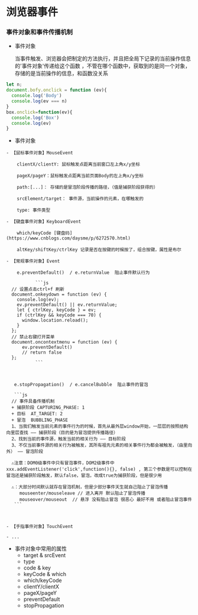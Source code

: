 # 浏览器事件





### 事件对象和事件传播机制



-  事件对象

   当事件触发、浏览器会把制定的方法执行，并且把全局下记录的当前操作信息的'事件对象'传递给这个函数 ，不管在哪个函数中，获取到的是同一个对象，存储的是当前操作的信息，和函数没关系

  ```js
  let n;
  document.bofy.onclick = function (ev){
    console.log('Body')
    console.log(ev === n)
  }
  box.onclick=function(ev){
    console.log('Box')
    console.log(ev)
  }
  ```

  -  事件对象

    - 【鼠标事件对象】MouseEvent

        clientX/clientY: 鼠标触发点距离当前窗口左上角x/y坐标

        pageX/pageY：鼠标触发点距离当前页面Body的左上角x/y坐标

        path:[...]： 存储的是冒泡阶段传播的路径，（值是捕获阶段获得的）

        srcElement/target： 事件源，当前操作的元素，在哪触发的

        type: 事件类型

    - 【键盘事件对象】KeyboardEvent

        which/keyCode [键盘码](https://www.cnblogs.com/daysme/p/6272570.html)

        altKey/shiftKey/ctrlKey 记录是否在按键的时候按了，组合按键，属性是布尔

    - 【常规事件对象】Event

        e.preventDefault()  / e.returnValue  阻止事件默认行为

               ```js
      // 设置点击ctrl+f 刷新
      document.onkeydown = function (ev) {
        console.log(ev);
        ev.preventDefault() || ev.returnValue;
        let { ctrlKey, keyCode } = ev;
        if (ctrlKey && keyCode === 70) {
          window.location.reload();
        }
      };
      // 禁止右键打开菜单
      document.oncontextmenu = function (ev) {
          ev.preventDefault() 
          // return false
      };
               ```

      

       e.stopPropagation()  / e.cancelBubble  阻止事件的冒泡

       ```js
      // 事件具备传播机制
      + 捕获阶段 CAPTURING_PHASE: 1
      + 目标  AT_TARGET: 2
      + 冒泡  BUBBLING_PHASE
      1、当我们触发当前元素的事件行为的时候，首先从最外层window开始，一层层的按照结构向里层查找 —— 捕获阶段（目的是为冒泡提供传播路径）
      2、找到当前的事件源，触发当前的相关行为 —— 目标阶段
      3、不仅当前事件源的相关行为被触发，其所有祖先元素的相关事件行为都会被触发，（由里向外） —— 冒泡阶段
      
      ⚠️注意：DOM0级事件中只有冒泡事件，DOM2级事件中xxx.addEventListener('click',function(){}, false) , 第三个参数是可以控制在冒泡还是捕获阶段触发，默认false，冒泡，改成true为捕获阶段，但是很少用
      
      ⚠️：大部分时间默认就存在冒泡机制，但是少部分事件天生就自己阻止了冒泡传播
         mouseenter/mouseleave // 进入离开 默认阻止了冒泡传播
         mouseover/mouseout  // 悬浮 没有阻止冒泡 很恶心 最好不用 或者阻止冒泡事件
       ```

      

    - 【手指事件对象】TouchEvent

    - ...

- 事件对象中常用的属性
  - target & srcEvent
  - type
  - code & key
  - keyCode & which
  - which/keyCode
  - clientY/clientX
  - pageX/pageY
  - preventDefault
  - stopPropagation

